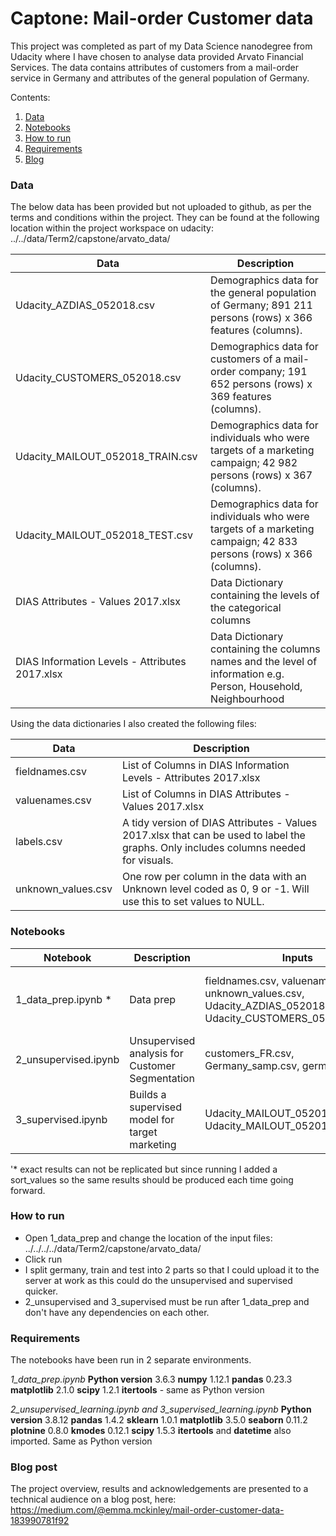 # Captone: Mail-order Customer data

This project was completed as part of my Data Science nanodegree from Udacity where I have chosen to analyse data provided Arvato Financial Services. The data contains attributes of customers from a mail-order service in Germany and attributes of the general population of Germany.

Contents:

1. [ Data ](#p1)
2. [ Notebooks ](#p2)
3. [ How to run ](#p5)
4. [ Requirements ](#p4)
5. [ Blog ](#p3)

<a name="p1"></a>
### Data 

The below data has been provided but not uploaded to github, as per the terms and conditions within the project. They can be found at the following location within the project workspace on udacity: ../../data/Term2/capstone/arvato_data/


| Data        | Description     | 
| ------------- |-------------|
| Udacity_AZDIAS_052018.csv     |Demographics data for the general population of Germany; 891 211 persons (rows) x 366 features (columns).| 
| Udacity_CUSTOMERS_052018.csv     | Demographics data for customers of a mail-order company; 191 652 persons (rows) x 369 features (columns).|  
| Udacity_MAILOUT_052018_TRAIN.csv     |Demographics data for individuals who were targets of a marketing campaign; 42 982 persons (rows) x 367 (columns).|  
| Udacity_MAILOUT_052018_TEST.csv     |Demographics data for individuals who were targets of a marketing campaign; 42 833 persons (rows) x 366 (columns).|  
| DIAS Attributes - Values 2017.xlsx    |Data Dictionary containing the levels of the categorical columns|  
| DIAS Information Levels - Attributes 2017.xlsx    |Data Dictionary containing the columns names and the level of information e.g. Person, Household, Neighbourhood|  

Using the data dictionaries I also created the following files:

| Data        | Description     | 
| ------------- |-------------|
| fieldnames.csv    |List of Columns in DIAS Information Levels - Attributes 2017.xlsx | 
| valuenames.csv     |List of Columns in DIAS Attributes - Values 2017.xlsx |  
| labels.csv  | A tidy version of DIAS Attributes - Values 2017.xlsx that can be used to label the graphs. Only includes columns needed for visuals. |  
| unknown_values.csv    |One row per column in the data with an Unknown level coded as 0, 9 or -1. Will use this to set values to NULL.|  


<a name="p2"></a>
### Notebooks

| Notebook        | Description           | Inputs           | Outputs           |
| ------------- |-------------|-------------|-------------|
| 1_data_prep.ipynb * | Data prep | fieldnames.csv, valuenames.csv, unknown_values.csv, Udacity_AZDIAS_052018.csv, Udacity_CUSTOMERS_052018.csv. | customers_FR.csv, Germany_samp.csv, germany_FR.csv (x2), train.csv (x2), test.csv (x2)| 
| 2_unsupervised.ipynb   |Unsupervised analysis for Customer Segmentation |customers_FR.csv, Germany_samp.csv, germany_FR.csv | none | 
| 3_supervised.ipynb  | Builds a supervised model for target marketing |Udacity_MAILOUT_052018_TRAIN.csv, Udacity_MAILOUT_052018_TEST.csv | kaggle.csv | 

'* exact results can not be replicated but since running I added a sort_values so the same results should be produced each time going forward.

<a name="p5"></a>
### How to run
* Open 1_data_prep and change the location of the input files: ../../../../data/Term2/capstone/arvato_data/
* Click run 
* I split germany, train and test into 2 parts so that I could upload it to the server at work as this could do the unsupervised and supervised quicker.
* 2_unsupervised and 3_supervised must be run after 1_data_prep and don't have any dependencies on each other.

<a name="p4"></a>
### Requirements 
The notebooks have been run in 2 separate environments.

_1_data_prep.ipynb_
**Python version**
3.6.3 
**numpy**
1.12.1
**pandas**
0.23.3
**matplotlib**
2.1.0
**scipy**
1.2.1
**itertools** - same as Python version

_2_unsupervised_learning.ipynb and 3_supervised_learning.ipynb_
**Python version**
3.8.12 
**pandas**
1.4.2
**sklearn**
1.0.1
**matplotlib**
3.5.0
**seaborn**
0.11.2
**plotnine**
0.8.0
**kmodes**
0.12.1
**scipy**
1.5.3
**itertools** and **datetime** also imported. Same as Python version

<a name="p3"></a>
### Blog post

The project overview, results and acknowledgements are presented to a technical audience on a blog post, here:
https://medium.com/@emma.mckinley/mail-order-customer-data-183990781f92

